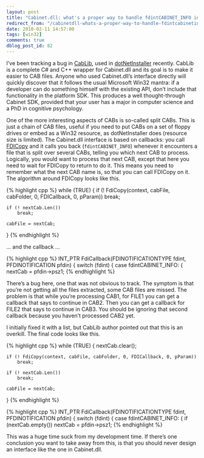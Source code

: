 ```yaml
---
layout: post
title: "Cabinet.dll: what's a proper way to handle fdintCABINET_INFO in a split cab"
redirect_from: "/cabinetdll-whats-a-proper-way-to-handle-fdintcabinetinfo-in-a-split-cab/"
date: 2010-02-11 14:57:00
tags: [win32]
comments: true
dblog_post_id: 82
---
```

I’ve been tracking a bug in [CabLib](http://www.codeproject.com/KB/files/CABCompressExtract.aspx), used in [dotNetInstaller](https://github.com/dblock/dotnetinstaller) recently. CabLib is a complete C# and C++ wrapper for Cabinet.dll and its goal is to make it easier to CAB files. Anyone who used Cabinet.dll’s interface directly will quickly discover that it follows the usual Microsoft Win32 mantra: if a developer can do something himself with the existing API, don’t include that functionality in the platform SDK. This produces a well thought-through Cabinet SDK, provided that your user has a major in computer science and a PhD in cognitive psychology.

One of the more interesting aspects of CABs is so-called split CABs. This is just a chain of CAB files, useful if you need to put CABs on a set of floppy drives or embed as a Win32 resource, as dotNetInstaller does (resource size is limited). The Cabinet.dll interface is based on callbacks: you call [FDICopy](http://msdn.microsoft.com/en-us/library/bb432270(VS.85).aspx) and it calls you back (`fdintCABINET_INFO`) whenever it encounters a file that is split over several CABs, telling you which next CAB to process. Logically, you would want to process that next CAB, except that here you need to wait for FDICopy to return to do it. This means you need to remember what the next CAB name is, so that you can call FDICopy on it. The algorithm around FDICopy looks like this.

{% highlight cpp %}
while (TRUE)
{
    if (! FdiCopy(context, cabFile, cabFolder, 0, FDICallback, 0, pParam))
        break;

    if (! nextCab.Len())
        break;

    cabFile = nextCab;
}
{% endhighlight %}

... and the callback ...

{% highlight cpp %}
INT_PTR FdiCallback(FDINOTIFICATIONTYPE fdint, PFDINOTIFICATION pfdin)
{
    switch (fdint)
    {
        case fdintCABINET_INFO:
        {
            nextCab = pfdin->psz1;
{% endhighlight %}

There’s a bug here, one that was not obvious to track. The symptom is that you’re not getting all the files extracted, some CAB files are missed. The problem is that while you’re processing CAB1, for FILE1 you can get a callback that says to continue in CAB2. Then you can get a callback for FILE2 that says to continue in CAB3. You should be ignoring that second callback because you haven’t processed CAB2 yet.

I initially fixed it with a list, but CabLib author pointed out that this is an overkill. The final code looks like this.

{% highlight cpp %}
while (TRUE)
{
    nextCab.clear();

    if (! FdiCopy(context, cabFile, cabFolder, 0, FDICallback, 0, pParam))
        break;

    if (! nextCab.Len())
        break;

    cabFile = nextCab;
}
{% endhighlight %}

{% highlight cpp %}
INT_PTR FdiCallback(FDINOTIFICATIONTYPE fdint, PFDINOTIFICATION pfdin)
{
    switch (fdint)
    {
        case fdintCABINET_INFO:
        {
            if (nextCab.empty())
                nextCab = pfdin->psz1;
{% endhighlight %}

This was a huge time suck from my development time. If there’s one conclusion you want to take away from this, is that you should never design an interface like the one in Cabinet.dll.
